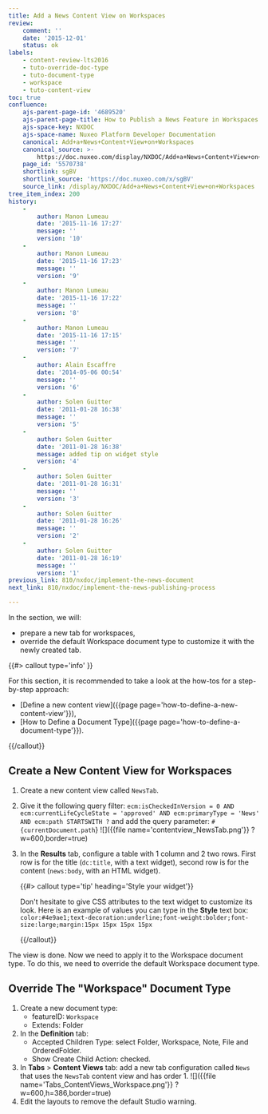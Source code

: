 ```yaml
---
title: Add a News Content View on Workspaces
review:
    comment: ''
    date: '2015-12-01'
    status: ok
labels:
    - content-review-lts2016
    - tuto-override-doc-type
    - tuto-document-type
    - workspace
    - tuto-content-view
toc: true
confluence:
    ajs-parent-page-id: '4689520'
    ajs-parent-page-title: How to Publish a News Feature in Workspaces
    ajs-space-key: NXDOC
    ajs-space-name: Nuxeo Platform Developer Documentation
    canonical: Add+a+News+Content+View+on+Workspaces
    canonical_source: >-
        https://doc.nuxeo.com/display/NXDOC/Add+a+News+Content+View+on+Workspaces
    page_id: '5570738'
    shortlink: sgBV
    shortlink_source: 'https://doc.nuxeo.com/x/sgBV'
    source_link: /display/NXDOC/Add+a+News+Content+View+on+Workspaces
tree_item_index: 200
history:
    -
        author: Manon Lumeau
        date: '2015-11-16 17:27'
        message: ''
        version: '10'
    -
        author: Manon Lumeau
        date: '2015-11-16 17:23'
        message: ''
        version: '9'
    -
        author: Manon Lumeau
        date: '2015-11-16 17:22'
        message: ''
        version: '8'
    -
        author: Manon Lumeau
        date: '2015-11-16 17:15'
        message: ''
        version: '7'
    -
        author: Alain Escaffre
        date: '2014-05-06 00:54'
        message: ''
        version: '6'
    -
        author: Solen Guitter
        date: '2011-01-28 16:38'
        message: ''
        version: '5'
    -
        author: Solen Guitter
        date: '2011-01-28 16:38'
        message: added tip on widget style
        version: '4'
    -
        author: Solen Guitter
        date: '2011-01-28 16:31'
        message: ''
        version: '3'
    -
        author: Solen Guitter
        date: '2011-01-28 16:26'
        message: ''
        version: '2'
    -
        author: Solen Guitter
        date: '2011-01-28 16:19'
        message: ''
        version: '1'
previous_link: 810/nxdoc/implement-the-news-document
next_link: 810/nxdoc/implement-the-news-publishing-process

---
```

In the section, we will:

*   prepare a new tab for workspaces,
*   override the default Workspace document type to customize it with the newly created tab.

{{#> callout type='info' }}

For this section, it is recommended to take a look at the how-tos for a step-by-step approach:

*   [Define a new content view]({{page page='how-to-define-a-new-content-view'}}),
*   [How to Define a Document Type]({{page page='how-to-define-a-document-type'}}).

{{/callout}}

## Create a New Content View for Workspaces

1.  Create a new content view called `NewsTab`.
2.  Give it the following query filter:
    `ecm:isCheckedInVersion = 0 AND ecm:currentLifeCycleState = 'approved' AND ecm:primaryType = 'News' AND ecm:path STARTSWITH ?`
    and add the query parameter: `#{currentDocument.path`}
    ![]({{file name='contentview_NewsTab.png'}} ?w=600,border=true)
3.  In the **Results** tab, configure a table with 1 column and 2 two rows. First row is for the title (`dc:title`, with a text widget), second row is for the content (`news:body`, with an HTML widget).

    {{#> callout type='tip' heading='Style your widget'}}

    Don't hesitate to give CSS attributes to the text widget to customize its look.
    Here is an example of values you can type in the **Style** text box: `color:#4e9ae1;text-decoration:underline;font-weight:bolder;font-size:large;margin:15px 15px 15px 15px`

    {{/callout}}

The view is done. Now we need to apply it to the Workspace document type. To do this, we need to override the default Workspace document type.

## Override The "Workspace" Document Type

1.  Create a new document type:
    *   featureID: `Workspace`
    *   Extends: Folder
2.  In the **Definition** tab:
    *   Accepted Children Type: select Folder, Workspace, Note, File and OrderedFolder.
    *   Show Create Child Action: checked.
3.  In **Tabs** > **Content Views** tab: add a new tab configuration called `News` that uses the `NewsTab` content view and has order 1.
    ![]({{file name='Tabs_ContentViews_Workspace.png'}} ?w=600,h=386,border=true)
4.  Edit the layouts to remove the default Studio warning.
